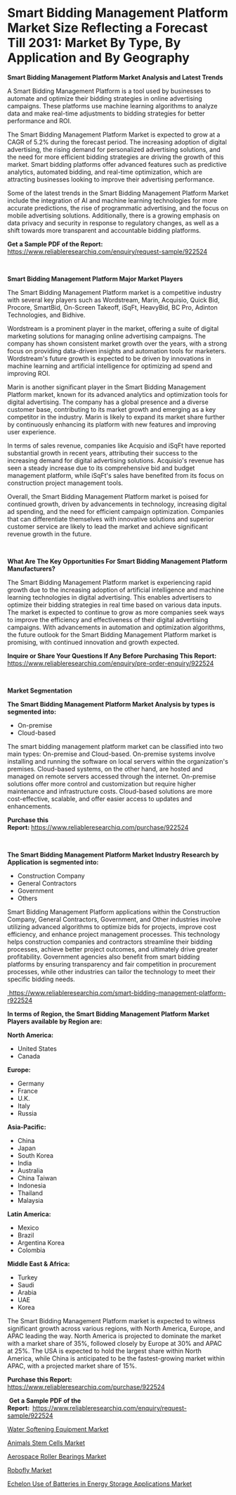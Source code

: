 <p><h1>Smart Bidding Management Platform Market Size Reflecting a Forecast Till 2031: Market By Type, By Application and By Geography</h1></p><p><strong>Smart Bidding Management Platform Market Analysis and Latest Trends</strong></p>
<p><p>A Smart Bidding Management Platform is a tool used by businesses to automate and optimize their bidding strategies in online advertising campaigns. These platforms use machine learning algorithms to analyze data and make real-time adjustments to bidding strategies for better performance and ROI.</p><p>The Smart Bidding Management Platform Market is expected to grow at a CAGR of 5.2% during the forecast period. The increasing adoption of digital advertising, the rising demand for personalized advertising solutions, and the need for more efficient bidding strategies are driving the growth of this market. Smart bidding platforms offer advanced features such as predictive analytics, automated bidding, and real-time optimization, which are attracting businesses looking to improve their advertising performance.</p><p>Some of the latest trends in the Smart Bidding Management Platform Market include the integration of AI and machine learning technologies for more accurate predictions, the rise of programmatic advertising, and the focus on mobile advertising solutions. Additionally, there is a growing emphasis on data privacy and security in response to regulatory changes, as well as a shift towards more transparent and accountable bidding platforms.</p></p>
<p><strong>Get a Sample PDF of the Report:&nbsp;</strong> <a href="https://www.reliableresearchiq.com/enquiry/request-sample/922524">https://www.reliableresearchiq.com/enquiry/request-sample/922524</a></p>
<p>&nbsp;</p>
<p><strong>Smart Bidding Management Platform Major Market Players</strong></p>
<p><p>The Smart Bidding Management Platform market is a competitive industry with several key players such as Wordstream, Marin, Acquisio, Quick Bid, Procore, SmartBid, On-Screen Takeoff, iSqFt, HeavyBid, BC Pro, Adinton Technologies, and Bidhive.</p><p>Wordstream is a prominent player in the market, offering a suite of digital marketing solutions for managing online advertising campaigns. The company has shown consistent market growth over the years, with a strong focus on providing data-driven insights and automation tools for marketers. Wordstream's future growth is expected to be driven by innovations in machine learning and artificial intelligence for optimizing ad spend and improving ROI.</p><p>Marin is another significant player in the Smart Bidding Management Platform market, known for its advanced analytics and optimization tools for digital advertising. The company has a global presence and a diverse customer base, contributing to its market growth and emerging as a key competitor in the industry. Marin is likely to expand its market share further by continuously enhancing its platform with new features and improving user experience.</p><p>In terms of sales revenue, companies like Acquisio and iSqFt have reported substantial growth in recent years, attributing their success to the increasing demand for digital advertising solutions. Acquisio's revenue has seen a steady increase due to its comprehensive bid and budget management platform, while iSqFt's sales have benefited from its focus on construction project management tools.</p><p>Overall, the Smart Bidding Management Platform market is poised for continued growth, driven by advancements in technology, increasing digital ad spending, and the need for efficient campaign optimization. Companies that can differentiate themselves with innovative solutions and superior customer service are likely to lead the market and achieve significant revenue growth in the future.</p></p>
<p>&nbsp;</p>
<p><strong>What Are The Key Opportunities For Smart Bidding Management Platform Manufacturers?</strong></p>
<p><p>The Smart Bidding Management Platform market is experiencing rapid growth due to the increasing adoption of artificial intelligence and machine learning technologies in digital advertising. This enables advertisers to optimize their bidding strategies in real time based on various data inputs. The market is expected to continue to grow as more companies seek ways to improve the efficiency and effectiveness of their digital advertising campaigns. With advancements in automation and optimization algorithms, the future outlook for the Smart Bidding Management Platform market is promising, with continued innovation and growth expected.</p></p>
<p><strong>Inquire or Share Your Questions If Any Before Purchasing This Report:</strong> <a href="https://www.reliableresearchiq.com/enquiry/pre-order-enquiry/922524">https://www.reliableresearchiq.com/enquiry/pre-order-enquiry/922524</a></p>
<p>&nbsp;</p>
<p><strong>Market Segmentation</strong></p>
<p><strong>The Smart Bidding Management Platform Market Analysis by types is segmented into:</strong></p>
<p><ul><li>On-premise</li><li>Cloud-based</li></ul></p>
<p><p>The smart bidding management platform market can be classified into two main types: On-premise and Cloud-based. On-premise systems involve installing and running the software on local servers within the organization's premises. Cloud-based systems, on the other hand, are hosted and managed on remote servers accessed through the internet. On-premise solutions offer more control and customization but require higher maintenance and infrastructure costs. Cloud-based solutions are more cost-effective, scalable, and offer easier access to updates and enhancements.</p></p>
<p><strong>Purchase this Report:&nbsp;</strong><a href="https://www.reliableresearchiq.com/purchase/922524">https://www.reliableresearchiq.com/purchase/922524</a></p>
<p>&nbsp;</p>
<p><strong>The Smart Bidding Management Platform Market Industry Research by Application is segmented into:</strong></p>
<p><ul><li>Construction Company</li><li>General Contractors</li><li>Government</li><li>Others</li></ul></p>
<p><p>Smart Bidding Management Platform applications within the Construction Company, General Contractors, Government, and Other industries involve utilizing advanced algorithms to optimize bids for projects, improve cost efficiency, and enhance project management processes. This technology helps construction companies and contractors streamline their bidding processes, achieve better project outcomes, and ultimately drive greater profitability. Government agencies also benefit from smart bidding platforms by ensuring transparency and fair competition in procurement processes, while other industries can tailor the technology to meet their specific bidding needs.</p></p>
<p><a href="https://www.reliableresearchiq.com/smart-bidding-management-platform-r922524">&nbsp;https://www.reliableresearchiq.com/smart-bidding-management-platform-r922524</a></p>
<p><strong>In terms of Region, the Smart Bidding Management Platform Market Players available by Region are:</strong></p>
<p>
    <p> <strong> North America: </strong>
        <ul>
            <li>United States</li>
            <li>Canada</li>
        </ul>
        </p> 
    <p> <strong> Europe: </strong>
        <ul>
            <li>Germany</li>
            <li>France</li>
            <li>U.K.</li>
            <li>Italy</li>
            <li>Russia</li>
        </ul>
        </p> 
    <p> <strong> Asia-Pacific: </strong>
        <ul>
            <li>China</li>
            <li>Japan</li>
            <li>South Korea</li>
            <li>India</li>
            <li>Australia</li>
            <li>China Taiwan</li>
            <li>Indonesia</li>
            <li>Thailand</li>
            <li>Malaysia</li>
        </ul>
        </p> 
    <p> <strong> Latin America: </strong>
        <ul>
            <li>Mexico</li>
            <li>Brazil</li>
            <li>Argentina Korea</li>
            <li>Colombia</li>
        </ul>
        </p> 
    <p> <strong> Middle East & Africa: </strong>
        <ul>
            <li>Turkey</li>
            <li>Saudi</li>
            <li>Arabia</li>
            <li>UAE</li>
            <li>Korea</li>
        </ul>
    </p>
    </p>
<p><p>The Smart Bidding Management Platform market is expected to witness significant growth across various regions, with North America, Europe, and APAC leading the way. North America is projected to dominate the market with a market share of 35%, followed closely by Europe at 30% and APAC at 25%. The USA is expected to hold the largest share within North America, while China is anticipated to be the fastest-growing market within APAC, with a projected market share of 15%.</p></p>
<p><strong>Purchase this Report: </strong><a href="https://www.reliableresearchiq.com/purchase/922524">https://www.reliableresearchiq.com/purchase/922524</a></p>
<p>&nbsp;<strong>Get a Sample PDF of the Report:&nbsp;&nbsp;</strong><a href="https://www.reliableresearchiq.com/enquiry/request-sample/922524">https://www.reliableresearchiq.com/enquiry/request-sample/922524</a></p>
<p><strong></strong></p>
<p><p><a href="https://medium.com/@anggimontokjleb_6541/global-water-softening-equipment-market-focus-on-application-end-use-industry-type-equipment-147a16005083">Water Softening Equipment Market</a></p><p><a href="https://github.com/ranaacryptoaddmin/Market-Research-Report-List-1/blob/main/animals-stem-cells-market.md">Animals Stem Cells Market</a></p><p><a href="https://medium.com/@sartikariska52/strategic-insights-into-global-aerospace-roller-bearings-market-trends-2024-2031-covered-in-c316e49c016e">Aerospace Roller Bearings Market</a></p><p><a href="https://medium.com/@marthawweekley82024/strategic-insights-into-global-robofly-market-trends-2024-2031-covered-in-188-pages-32e7b937243c">Robofly Market</a></p><p><a href="https://github.com/jadenRaynor/Market-Research-Report-List-1/blob/main/echelon-use-of-batteries-in-energy-storage-applications-market.md">Echelon Use of Batteries in Energy Storage Applications Market</a></p></p>
